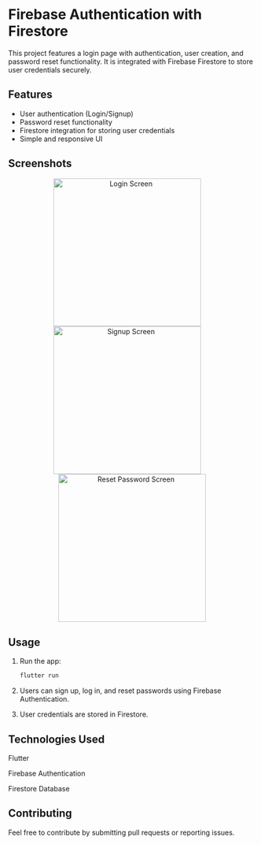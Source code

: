 # Firebase Authentication with Firestore

This project features a login page with authentication, user creation, and password reset functionality. It is integrated with Firebase Firestore to store user credentials securely.

## Features
- User authentication (Login/Signup)
- Password reset functionality
- Firestore integration for storing user credentials
- Simple and responsive UI

## Screenshots

<p align="center">
  <img src="https://github.com/user-attachments/assets/04cddc79-8d4e-4ca2-a5b8-072aaa0f0a4e" alt="Login Screen" width="300" style="margin-right: 20px;"/>
  <img src="https://github.com/user-attachments/assets/f27a1265-0c85-4987-9826-925d3387c894" alt="Signup Screen" width="300" style="margin-right: 20px;"/>
  <img src="https://github.com/user-attachments/assets/f92dbe17-9c14-4f69-8d3b-8a9cc1c1194f" alt="Reset Password Screen" width="300"/>
</p>


## Usage
1. Run the app:
   ```sh
   flutter run
2. Users can sign up, log in, and reset passwords using Firebase Authentication.

3. User credentials are stored in Firestore.

## Technologies Used
Flutter

Firebase Authentication

Firestore Database

## Contributing
Feel free to contribute by submitting pull requests or reporting issues.
